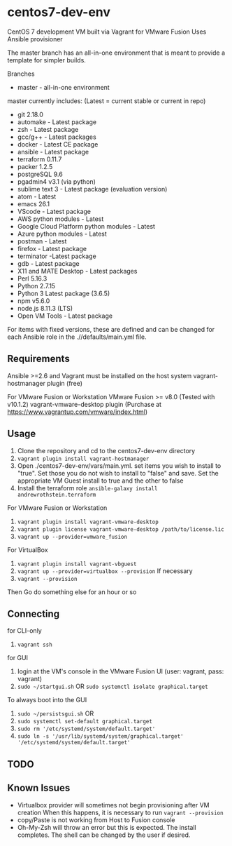 # centos7-dev-env
CentOS 7 development VM built via Vagrant for VMware Fusion
Uses Ansible provisioner

The master branch has an all-in-one environment that is meant to provide a template for simpler builds.

Branches
* master - all-in-one environment


master currently includes: (Latest = current stable or current in repo)
* git 2.18.0
* automake - Latest package
* zsh - Latest package
* gcc/g++ - Latest packages
* docker - Latest CE package
* ansible - Latest package
* terraform 0.11.7
* packer 1.2.5
* postgreSQL 9.6
* pgadmin4 v3.1 (via python)
* sublime text 3 - Latest package (evaluation version)
* atom - Latest
* emacs 26.1
* VScode - Latest package
* AWS python modules - Latest
* Google Cloud Platform python modules - Latest
* Azure python modules - Latest
* postman - Latest
* firefox - Latest package
* terminator -Latest package
* gdb - Latest package
* X11 and MATE Desktop - Latest packages
* Perl 5.16.3
* Python 2.7.15
* Python 3 Latest package (3.6.5)
* npm v5.6.0
* node.js 8.11.3 (LTS)
* Open VM Tools - Latest package

For items with fixed versions, these are defined and can be changed for each Ansible role in the ./<role>/defaults/main.yml file.


## Requirements
Ansible >=2.6 and Vagrant must be installed on the host system
vagrant-hostmanager plugin (free)

For VMware Fusion or Workstation
VMware Fusion >= v8.0 (Tested with v10.1.2)
vagrant-vmware-desktop plugin (Purchase at https://www.vagrantup.com/vmware/index.html)



## Usage
1. Clone the repository and cd to the centos7-dev-env directory
2. `vagrant plugin install vagrant-hostmanager`
3. Open ./centos7-dev-env/vars/main.yml. set items you wish to install to "true".  Set those you do not wish to install to "false" and save.
   Set the appropriate VM Guest install to true and the other to false
4. Install the terraform role `ansible-galaxy install andrewrothstein.terraform`

For VMware Fusion or Workstation
1. `vagrant plugin install vagrant-vmware-desktop`
2. `vagrant plugin license vagrant-vmware-desktop /path/to/license.lic`
3. `vagrant up --provider=vmware_fusion`

For VirtualBox
1. `vagrant plugin install vagrant-vbguest`
2. `vagrant up --provider=virtualbox --provision`
If necessary
3. `vagrant --provision` 

Then
Go do something else for an hour or so


## Connecting
for CLI-only
1. `vagrant ssh`

for GUI
1. login at the VM's console in the VMware Fusion UI (user: vagrant, pass: vagrant)
2. `sudo ~/startgui.sh` OR `sudo systemctl isolate graphical.target` 

To always boot into the GUI
1. `sudo ~/persistsgui.sh` 
     OR
2. `sudo systemctl set-default graphical.target`
3. `sudo rm '/etc/systemd/system/default.target'`
4. `sudo ln -s '/usr/lib/systemd/system/graphical.target' '/etc/systemd/system/default.target'`


## TODO

## Known Issues
* Virtualbox provider will sometimes not begin provisioning after VM creation
  When this happens, it is necessary to run `vagrant --provision`
* copy/Paste is not working from Host to Fusion console
* Oh-My-Zsh will throw an error but this is expected.  The install completes. The shell can be changed by the user if desired.
